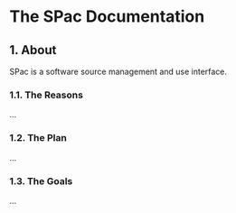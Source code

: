 # The SPac Documentation
## 1. About

SPac is a software source management and use interface.

### 1.1. The Reasons

...

### 1.2. The Plan

...

### 1.3. The Goals

...
